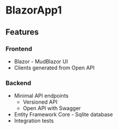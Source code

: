 ﻿# BlazorApp1

## Features


### Frontend
* Blazor - MudBlazor UI
* Clients generated from Open API

### Backend
* Minimal API endpoints
  * Versioned API
  * Open API with Swagger
* Entity Framework Core - Sqlite database
* Integration tests

